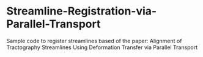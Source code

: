 # Streamline-Registration-via-Parallel-Transport
Sample code to register streamlines  based of the paper: Alignment of Tractography Streamlines Using Deformation Transfer via Parallel Transport
